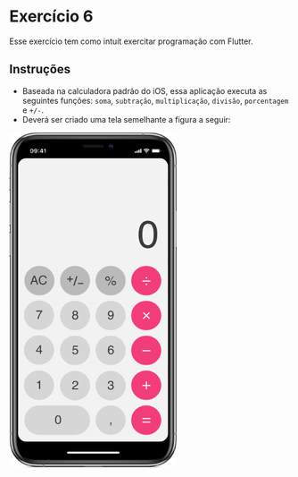 # Exercício 6

Esse exercício tem como intuít exercitar programação com Flutter.

## Instruções

- Baseada na calculadora padrão do iOS, essa aplicação executa as seguintes funções: `soma`, `subtração`, `multiplicação`, `divisão`, `porcentagem` e `+/-`. 
- Deverá ser criado uma tela semelhante a figura a seguir:
<img src="Calculator.png"  width="300" height="600">

